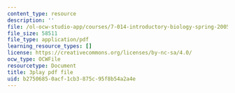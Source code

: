 ```yaml
---
content_type: resource
description: ''
file: /ol-ocw-studio-app/courses/7-014-introductory-biology-spring-2005/b27506850acf1cb3875c95f8b54a2a4e_kAN_eTW_ig0.pdf
file_size: 58511
file_type: application/pdf
learning_resource_types: []
license: https://creativecommons.org/licenses/by-nc-sa/4.0/
ocw_type: OCWFile
resourcetype: Document
title: 3play pdf file
uid: b2750685-0acf-1cb3-875c-95f8b54a2a4e
---
```

